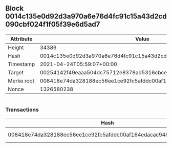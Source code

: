 ## Block 0014c135e0d92d3a970a6e76d4fc91c15a43d2cd090cbf024f1f05f39e6d5ad7

Attribute | Value
--- | ---
Height | 34386
Hash | 0014c135e0d92d3a970a6e76d4fc91c15a43d2cd090cbf024f1f05f39e6d5ad7
Timestamp | 2021-04-24T05:59:07+00:00
Target | 00254142f49eaaa504dc75712e8378ad5316cbcead634704b3734b6271167cc4
Merke root | 008418e74da328188ec56ee1ce92fc5afddc00af164edacac948d21c94cb3e01
Nonce | 1326580238

```

```

### Transactions

Hash | Amount
--- | ---
[008418e74da328188ec56ee1ce92fc5afddc00af164edacac948d21c94cb3e01](008418e74da328188ec56ee1ce92fc5afddc00af164edacac948d21c94cb3e01.md) | 10.00000000 SKEPTI 
